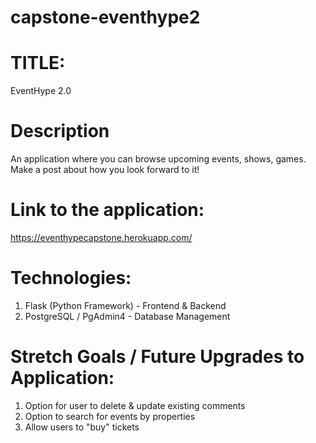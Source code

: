 # capstone-eventhype2

# TITLE:
EventHype 2.0 

# Description 
An application where you can browse upcoming events, shows, games. Make a post about how you look forward to it!

# Link to the application:
https://eventhypecapstone.herokuapp.com/

# Technologies:
1. Flask (Python Framework) - Frontend & Backend 
2. PostgreSQL / PgAdmin4 - Database Management

# Stretch Goals / Future Upgrades to Application: 
1. Option for user to delete & update existing comments 
2. Option to search for events by properties 
3. Allow users to "buy" tickets



